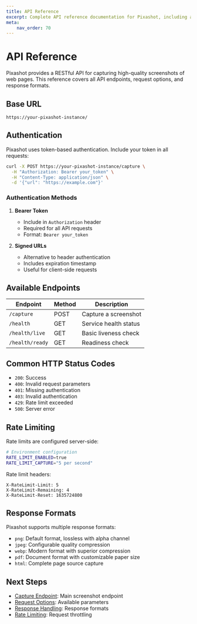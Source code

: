 ```yaml
---
title: API Reference
excerpt: Complete API reference documentation for Pixashot, including authentication, endpoints, error handling, and rate limiting.
meta:
    nav_order: 70
---
```


# API Reference

Pixashot provides a RESTful API for capturing high-quality screenshots of web pages. This reference covers all API endpoints, request options, and response formats.

## Base URL

```
https://your-pixashot-instance/
```

## Authentication

Pixashot uses token-based authentication. Include your token in all requests:

```bash
curl -X POST https://your-pixashot-instance/capture \
  -H "Authorization: Bearer your_token" \
  -H "Content-Type: application/json" \
  -d '{"url": "https://example.com"}'
```

### Authentication Methods

1. **Bearer Token**
    - Include in `Authorization` header
    - Required for all API requests
    - Format: `Bearer your_token`

2. **Signed URLs**
    - Alternative to header authentication
    - Includes expiration timestamp
    - Useful for client-side requests

## Available Endpoints

| Endpoint | Method | Description |
|----------|--------|-------------|
| `/capture` | POST | Capture a screenshot |
| `/health` | GET | Service health status |
| `/health/live` | GET | Basic liveness check |
| `/health/ready` | GET | Readiness check |

## Common HTTP Status Codes

- `200`: Success
- `400`: Invalid request parameters
- `401`: Missing authentication
- `403`: Invalid authentication
- `429`: Rate limit exceeded
- `500`: Server error

## Rate Limiting

Rate limits are configured server-side:

```bash
# Environment configuration
RATE_LIMIT_ENABLED=true
RATE_LIMIT_CAPTURE="5 per second"
```

Rate limit headers:
```
X-RateLimit-Limit: 5
X-RateLimit-Remaining: 4
X-RateLimit-Reset: 1635724800
```

## Response Formats

Pixashot supports multiple response formats:

- `png`: Default format, lossless with alpha channel
- `jpeg`: Configurable quality compression
- `webp`: Modern format with superior compression
- `pdf`: Document format with customizable paper size
- `html`: Complete page source capture

## Next Steps

- [Capture Endpoint](capture-endpoint.md): Main screenshot endpoint
- [Request Options](request-options.md): Available parameters
- [Response Handling](response-handling.md): Response formats
- [Rate Limiting](rate-limiting.md): Request throttling
